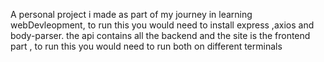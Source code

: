 A personal project i made as part of my journey in learning webDevleopment, to run this you would need to install express ,axios and body-parser.
the api contains all the backend and the site is the frontend part , to run this you would need to run both on different terminals
